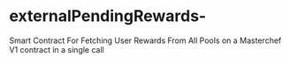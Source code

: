 # externalPendingRewards-
Smart Contract For Fetching User Rewards From All Pools on a Masterchef V1 contract in a single call
